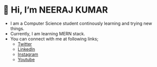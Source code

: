 # 👋 Hi, I’m NEERAJ KUMAR
- I am a Computer Science student continously learning and trying new things.
- Currently, I am learning MERN stack.
- You can connect with me at following links;
  - [Twitter](https://twitter.com/neeraaj_)
  - [LinkedIn](https://www.linkedin.com/in/neeraj-kmr/)
  - [Instagram](https://www.instagram.com/lens.raj)
  - [Youtube](https://www.youtube.com/@lensraj)

<!---
nrj-kmr/nrj-kmr is a ✨ special ✨ repository because its `README.md` (this file) appears on your GitHub profile.
You can click the Preview link to take a look at your changes.
--->

